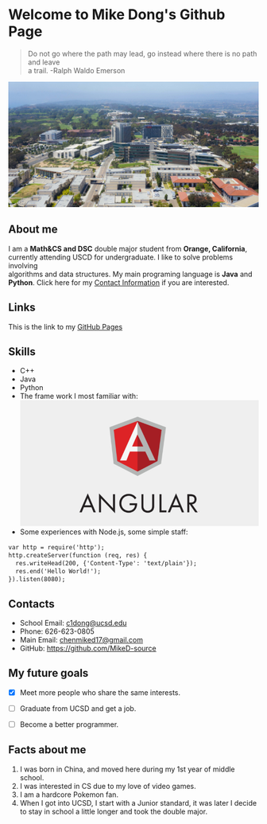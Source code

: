 # Welcome to Mike Dong's Github Page
>Do not go where the path may lead, go instead where there is no path and leave \
a trail. -Ralph Waldo Emerson

![This is an image](./UCSD.jpg)
## About me 
I am a **Math&CS and DSC** double major student from **Orange, California**, \
currently  attending USCD for undergraduate. I like to solve problems involving \
algorithms and data structures. My main programing language is **Java** and \
**Python**. Click here for my [Contact Information](#contacts) if you are interested.


## Links

This is the link to my [GitHub Pages](https://miked-source.github.io/CSE110/)

## Skills
* C++
* Java
* Python
* The frame work I most familiar with: ![Angular](./angular.jpg)
* Some experiences with Node.js, some simple staff:
```
var http = require('http');
http.createServer(function (req, res) {
  res.writeHead(200, {'Content-Type': 'text/plain'});
  res.end('Hello World!');
}).listen(8080);
```
## Contacts 
* School Email: c1dong@ucsd.edu
* Phone: 626-623-0805
* Main Email: chenmiked17@gmail.com
* GitHub: https://github.com/MikeD-source

## My future goals
- [x] Meet more people who share the same interests.
- [ ] Graduate from UCSD and get a job.
- [ ] Become a better programmer.


## Facts about me

1. I was born in China, and moved here during my 1st year of middle school.
1. I was interested in CS due to my love of video games.
 1. I am a hardcore Pokemon fan.
1. When I got into UCSD, I start with a Junior standard, it was later I decide \
to stay in school a little longer and took the double major.


